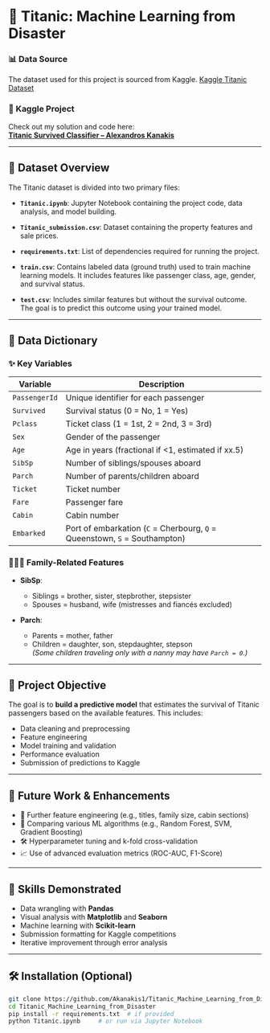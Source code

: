 # 🚢 Titanic: Machine Learning from Disaster

### 📊 Data Source
The dataset used for this project is sourced from Kaggle.
[Kaggle Titanic Dataset](https://www.kaggle.com/competitions/titanic)

### 🔗 Kaggle Project  
Check out my solution and code here:  
**[Titanic Survived Classifier – Alexandros Kanakis](https://kaggle.com/code/alexandroskanakis/titanic-survived-classifier)**

---

## 📁 Dataset Overview

The Titanic dataset is divided into two primary files:

- **`Titanic.ipynb`**: Jupyter Notebook containing the project code, data analysis, and model building.

- **`Titanic_submission.csv`**: Dataset containing the property features and sale prices.

- **`requirements.txt`**: List of dependencies required for running the project.

- **`train.csv`**: Contains labeled data (ground truth) used to train machine learning models. It includes features like passenger class, age, gender, and survival status.

- **`test.csv`**: Includes similar features but without the survival outcome. The goal is to predict this outcome using your trained model.

---

## 📘 Data Dictionary

### ✨ Key Variables

| Variable       | Description |
|----------------|-------------|
| `PassengerId`  | Unique identifier for each passenger |
| `Survived`     | Survival status (0 = No, 1 = Yes) |
| `Pclass`       | Ticket class (1 = 1st, 2 = 2nd, 3 = 3rd) |
| `Sex`          | Gender of the passenger |
| `Age`          | Age in years (fractional if <1, estimated if xx.5) |
| `SibSp`        | Number of siblings/spouses aboard |
| `Parch`        | Number of parents/children aboard |
| `Ticket`       | Ticket number |
| `Fare`         | Passenger fare |
| `Cabin`        | Cabin number |
| `Embarked`     | Port of embarkation (`C` = Cherbourg, `Q` = Queenstown, `S` = Southampton) |

### 👨‍👩‍👧 Family-Related Features

- **SibSp**:  
  - Siblings = brother, sister, stepbrother, stepsister  
  - Spouses = husband, wife (mistresses and fiancés excluded)

- **Parch**:  
  - Parents = mother, father  
  - Children = daughter, son, stepdaughter, stepson  
  *(Some children traveling only with a nanny may have `Parch = 0`.)*

---

## 🎯 Project Objective

The goal is to **build a predictive model** that estimates the survival of Titanic passengers based on the available features. This includes:

- Data cleaning and preprocessing  
- Feature engineering  
- Model training and validation  
- Performance evaluation  
- Submission of predictions to Kaggle

---

## 🔧 Future Work & Enhancements

- 📌 Further feature engineering (e.g., titles, family size, cabin sections)  
- 🤖 Comparing various ML algorithms (e.g., Random Forest, SVM, Gradient Boosting)  
- 🛠️ Hyperparameter tuning and k-fold cross-validation  
- 📈 Use of advanced evaluation metrics (ROC-AUC, F1-Score)

---

## 🧠 Skills Demonstrated

- Data wrangling with **Pandas**
- Visual analysis with **Matplotlib** and **Seaborn**
- Machine learning with **Scikit-learn**
- Submission formatting for Kaggle competitions
- Iterative improvement through error analysis

---

## 🛠️ Installation (Optional)

```bash
git clone https://github.com/Akanakis1/Titanic_Machine_Learning_from_Disaster.git
cd Titanic_Machine_Learning_from_Disaster
pip install -r requirements.txt  # if provided
python Titanic.ipynb     # or run via Jupyter Notebook